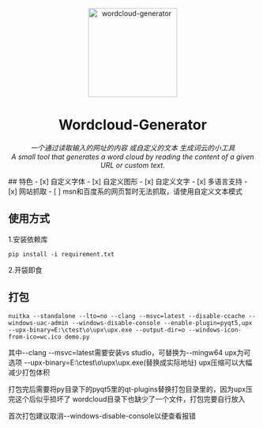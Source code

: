 <div align="center">
	<a><img src="https://s2.loli.net/2024/06/07/VKlp2amoNB35FiJ.png" width="180" height="180" alt="wordcloud-generator"></a>
</div>
<div align="center">

# Wordcloud-Generator
_一个通过读取输入的网址的内容 或自定义的文本 生成词云的小工具_  
_A small tool that generates a word cloud by reading the content of a given URL or custom text._

</div>
## 特色
- [x] 自定义字体
- [x] 自定义图形
- [x] 自定义文字
- [x] 多语言支持
- [x] 网站抓取
- [ ] msn和百度系的网页暂时无法抓取，请使用自定义文本模式

## 使用方式
1.安装依赖库
```shell
pip install -i requirement.txt
```
2.开袋即食

## 打包
```shell
nuitka --standalone --lto=no --clang --msvc=latest --disable-ccache --windows-uac-admin --windows-disable-console --enable-plugin=pyqt5,upx --upx-binary=E:\ctest\o\upx\upx.exe --output-dir=o --windows-icon-from-ico=wc.ico demo.py
```
其中--clang --msvc=latest需要安装vs studio，可替换为--mingw64
upx为可选项 --upx-binary=E:\ctest\o\upx\upx.exe(替换成实际地址)
upx压缩可以大幅减少打包体积

打包完后需要将py目录下的pyqt5里的qt-plugins替换打包目录里的，因为upx压完这个后似乎损坏了
wordcloud目录下也缺少了一个文件，打包完要自行放入

首次打包建议取消--windows-disable-console以便查看报错
